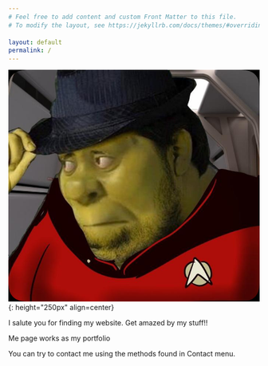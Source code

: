 ```yaml
---
# Feel free to add content and custom Front Matter to this file.
# To modify the layout, see https://jekyllrb.com/docs/themes/#overriding-theme-defaults

layout: default
permalink: /
---
```


![shrek](/static/shrekfedora.jpg){: height="250px" align=center}

I salute you for finding my website. Get amazed by my stuff!!

Me page works as my portfolio 

You can try to contact me using the methods found in Contact menu.
